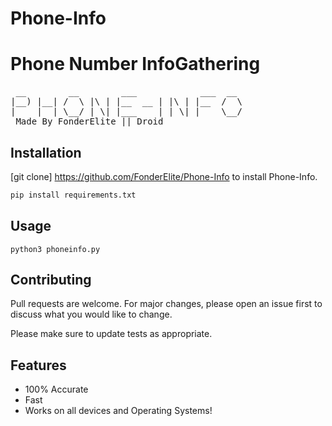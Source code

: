 # Phone-Info
# Phone Number InfoGathering

<pre>
 __        __        ___            ___  __  
|__) |__| /  \ |\ | |__  __ | |\ | |__  /  \ 
|    |  | \__/ | \| |___    | | \| |    \__/ 
 Made By FonderElite || Droid                                                              
</pre>

## Installation

[git clone] https://github.com/FonderElite/Phone-Info to install Phone-Info.

```bash
pip install requirements.txt
```

## Usage

```
python3 phoneinfo.py

```

## Contributing
Pull requests are welcome. For major changes, please open an issue first to discuss what you would like to change.

Please make sure to update tests as appropriate.

## Features
* 100% Accurate
* Fast 
* Works on all devices and Operating Systems!
